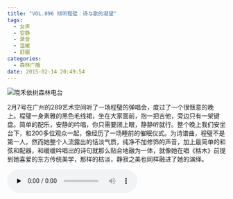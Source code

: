 ```yaml
---
title: "VOL.096 倾听程璧：诗与歌的凝望"
tags:
  - 女声
  - 安静
  - 录音
  - 温暖
  - 舒服
categories:
  - 森林广播
date: 2015-02-14 20:49:54
---
```


![晓禾依树森林电台](../../../images/radiocover/radio_096.jpg) 

2月7号在广州的289艺术空间听了一场程璧的弹唱会，度过了一个很惬意的晚上。程璧一身素雅的黑色毛线裙，坐在大家面前，抱一把吉他，旁边只有一架键盘。简单的配乐，安静的吟唱，你只需要闭上眼，静静听就行。整个晚上我们安坐台下，和200多位观众一起，像经历了一场睡前的催眠仪式。为诗谱曲，程璧不是第一人，然而她整个人流露出的恬淡气质，纯净不加修饰的声音，加上最简单的和弦和配器，和缓缓吟唱出的诗句就那么贴合地融为一体，就像她在唱《枯木》前提到她喜爱的东方传统美学，那样的枯淡，静寂之美也同样融进了她的演绎。   

<audio id="audio" controls="" preload="none">
  <source id="mp3" src="http://www.coletree.com/radio/coletree_radio_096.mp3">
</audio>